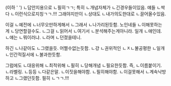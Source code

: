 (이하 ' ')
ㄴ답안지용으로
ㄴ필히ㄱㄱ;
특히
ㄴ개념자체가
ㄴ긴경우들이있음.
얘들
ㄴ싹다
ㄴ이런식으로지칭ㄱㄱ.!!!
그래야지만이
ㄴ상대도
ㄴ내가의도한대로
ㄴ끌어올수있음.

이걸
ㄴ예전에
ㄴ너무오만하게해서
ㄴ그래서
ㄴ나가리된듯함.
노인네들
ㄴ이해못하는게
ㄴ당연할걸수도.
ㄴ그걸
ㄴ읽어서
ㄴ여기서
ㄴ분석해주는게아니라.
일개
ㄴ애인데.
ㄴ얘는
ㄴ뭐이러냐.
ㄴ라며
ㄴ던졌을테니.

하긴
ㄴ나같아도
ㄴ그랬을듯.
어쩔수없는듯함.
ㄴ걍
ㄴ권위적인
ㄴㅈㄴ불공평한
ㄴ일개
ㄴ인간적질서에
ㄴ불과한듯함.

그럼에도
ㄴ대응위해
ㄴ최적위해
ㄴ필히
ㄴ당해개념
ㄴ필요한듯함.
즉,
ㄴ이름붙이기.
ㄴ라벨링.
ㄴ등등
ㄴ다같은말.
ㄴ이짓을해야함.
ㄴ필히해야함.
ㄴ이걸못해서
ㄴ계속낙방하고
ㄴ그랬던듯함.
필히
ㄴㄱㄱ.!!!

